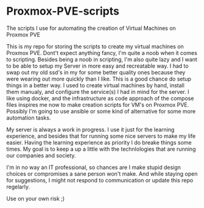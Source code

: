 # Proxmox-PVE-scripts
The scripts I use for automating the creation of Virtual Machines on Proxmox PVE

This is my repo for storing the scripts to create my virtual machines on Proxmox PVE. Dont't expect anything fancy, I'm quite a noob when it comes to scripting.
Besides being a noob in scripting, I'm also quite lazy and I want to be able to setup my Server in more easy and recreatable way. I had to swap out my old ssd's in my for some better quality ones because they were wearing out more quickly than I like. This is a good chance do setup things in a better way. I used to create virtual machines by hand, install them manualy, and configure the service(s) I had in mind for the server. I like using docker, and the infrastructure as code approach of the compose files inspires me now to make creation scripts for VM's on Proxmox PVE. Possibly I'm going to use ansible or some kind of alternative for some more automation tasks.

My server is always a work in progress. I use it just for the learning experience, and besides that for running some nice servers to make my life easier. Having the learning experience as priority I do breake things some times. My goal is to keep a up a little with the technlologies that are running our companies and society. 

I'm in no way an IT professional, so chances are I make stupid design choices or compromises a sane person won't make. And while staying open for suggestions, I might not respond to communication or update this repo regelarly. 

Use on your own risk ;)
